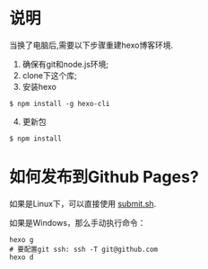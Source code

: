 
# 说明
当换了电脑后,需要以下步骤重建hexo博客环境.

1. 确保有git和node.js环境;
2. clone下这个库; 
3. 安装hexo 
```
$ npm install -g hexo-cli
```
4. 更新包
```
$ npm install
```

# 如何发布到Github Pages?

如果是Linux下，可以直接使用 [submit.sh](./submit.sh).

如果是Windows，那么手动执行命令：

```shell
hexo g
# 要配置git ssh: ssh -T git@github.com
hexo d
```

